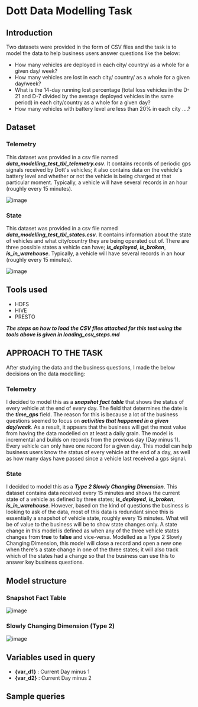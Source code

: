 # Dott Data Modelling Task
## Introduction
Two datasets were provided in the form of CSV files and the task is to model the data to help business users answer questions like the below:
- How many vehicles are deployed in each city/ country/ as a whole for a given day/ week?
- How many vehicles are lost in each city/ country/ as a whole for a given day/week?
- What is the 14-day running lost percentage (total loss vehicles in the D-21 and D-7 divided by the average deployed vehicles in the same period) in each city/country as a whole for a given day?
- How many vehicles with battery level are less than 20% in each city ….?

## Dataset
### Telemetry
This dataset was provided in a csv file named ***data_modelling_test_tbl_telemetry.csv***. It contains records of periodic gps signals received by Dott's vehicles; it also contains data on the vehicle's battery level and whether or not the vehicle is being charged at that particular moment. Typically, a vehicle will have several records in an hour (roughly every 15 minutes).

![image](https://user-images.githubusercontent.com/35803494/128660956-978f2b9a-bd33-4b56-b9a6-775962d1dc4e.png)

### State
This dataset was provided in a csv file named ***data_modelling_test_tbl_states.csv***. It contains information about the state of vehicles and what city/country they are being operated out of. There are three possible states a vehicle can have; ***is_deployed***, ***is_broken***, ***is_in_warehouse***. Typically, a vehicle will have several records in an hour (roughly every 15 minutes).

![image](https://user-images.githubusercontent.com/35803494/128661421-db15f2c3-1b98-4a1f-8082-cc370a802581.png)


## Tools used
- HDFS
- HIVE
- PRESTO
 
 ***The steps on how to load the CSV files attached for this test using the tools above is given in loading_csv_steps.md***
 
 ## APPROACH TO THE TASK
 After studying the data and the business questions, I made the below decisions on the data modelling:
 
 ### Telemetry
 I decided to model this as a ***snapshot fact table*** that shows the status of every vehicle at the end of every day. The field that determines the date is the ***time_gps*** field. The reason for this is because a lot of the business questions seemed to focus on ***activities that happened in a given day/week***. As a result, it appears that the business will get the most value from having the data modelled on at least a daily grain. The model is incremental and builds on records from the previous day (Day minus 1). Every vehicle can only have one record for a given day. This model can help business users know the status of every vehicle at the end of a day, as well as how many days have passed since a vehicle last received a gps signal.
 
 ### State
 I decided to model this as a ***Type 2 Slowly Changing Dimension***. This dataset contains data received every 15 minutes and shows the current state of a vehicle as defined by three states; ***is_deployed***, ***is_broken***, ***is_in_warehouse***. However, based on the kind of questions the business is looking to ask of the data, most of this data is redundant since this is essentially a snapshot of vehicle state, roughly every 15 minutes. What will be of value to the business will be to show state changes only. A state change in this model is defined as when any of the three vehicle states changes from **true** to **false** and vice-versa. Modelled as a Type 2 Slowly Changing Dimension, this model will close a record and open a new one when there's a state change in one of the three states; it will also track which of the states had a change so that the business can use this to answer key business questions.
 
 ## Model structure
 
 ### Snapshot Fact Table

 ![image](https://user-images.githubusercontent.com/35803494/128664983-ac6917a5-bfe1-49fa-a70a-b1055a806a7b.png)
 
 ### Slowly Changing Dimension (Type 2)
![image](https://user-images.githubusercontent.com/35803494/128672979-de817e75-a953-4621-a7c6-15a56dae1052.png)


 
 ## Variables used in query
 - **{var_d1}** : Current Day minus 1
 - **{var_d2}** : Current Day minus 2
 
 ## Sample queries
